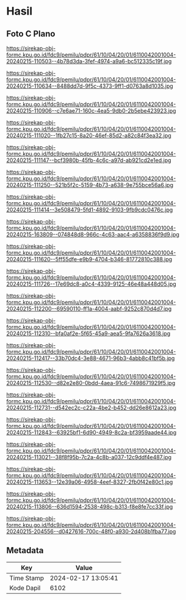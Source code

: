 # Hasil

## Foto C Plano

https://sirekap-obj-formc.kpu.go.id/fdc9/pemilu/pdpr/61/10/04/20/01/6110042001004-20240215-110503--4b78d3da-3fef-4974-a9a6-bc512335c19f.jpg

https://sirekap-obj-formc.kpu.go.id/fdc9/pemilu/pdpr/61/10/04/20/01/6110042001004-20240215-110634--8488dd7d-9f5c-4373-9ff1-d0763a8d1035.jpg

https://sirekap-obj-formc.kpu.go.id/fdc9/pemilu/pdpr/61/10/04/20/01/6110042001004-20240215-110906--c7e6ae71-160c-4ea5-9db0-2b5ebe423923.jpg

https://sirekap-obj-formc.kpu.go.id/fdc9/pemilu/pdpr/61/10/04/20/01/6110042001004-20240215-111020--1fb27c15-8a20-46ef-85d2-a82c84f3ea32.jpg

https://sirekap-obj-formc.kpu.go.id/fdc9/pemilu/pdpr/61/10/04/20/01/6110042001004-20240215-111147--bcf3980b-45fb-4c6c-a97d-ab921cd2e1ed.jpg

https://sirekap-obj-formc.kpu.go.id/fdc9/pemilu/pdpr/61/10/04/20/01/6110042001004-20240215-111250--521b5f2c-5159-4b73-a638-9e755bce56a6.jpg

https://sirekap-obj-formc.kpu.go.id/fdc9/pemilu/pdpr/61/10/04/20/01/6110042001004-20240215-111414--3e508479-5fd1-4892-9103-9fb9cdc0476c.jpg

https://sirekap-obj-formc.kpu.go.id/fdc9/pemilu/pdpr/61/10/04/20/01/6110042001004-20240215-163809--074848d8-966c-4c63-aac4-a6358836f9d9.jpg

https://sirekap-obj-formc.kpu.go.id/fdc9/pemilu/pdpr/61/10/04/20/01/6110042001004-20240215-111620--5ff55dfe-e9b9-4704-b346-81772810c388.jpg

https://sirekap-obj-formc.kpu.go.id/fdc9/pemilu/pdpr/61/10/04/20/01/6110042001004-20240215-111726--17e69dc8-a0c4-4339-9125-46e48a448d05.jpg

https://sirekap-obj-formc.kpu.go.id/fdc9/pemilu/pdpr/61/10/04/20/01/6110042001004-20240215-112200--69590110-ff1a-4004-aabf-9252c870d4d7.jpg

https://sirekap-obj-formc.kpu.go.id/fdc9/pemilu/pdpr/61/10/04/20/01/6110042001004-20240215-112310--bfa0af2e-5f65-45a9-aea5-9fa7626a3618.jpg

https://sirekap-obj-formc.kpu.go.id/fdc9/pemilu/pdpr/61/10/04/20/01/6110042001004-20240215-112417--33b70dc4-3e88-4671-96b3-4abb8c41bf5b.jpg

https://sirekap-obj-formc.kpu.go.id/fdc9/pemilu/pdpr/61/10/04/20/01/6110042001004-20240215-112530--d82e2e80-0bdd-4aea-91c6-7498671929f5.jpg

https://sirekap-obj-formc.kpu.go.id/fdc9/pemilu/pdpr/61/10/04/20/01/6110042001004-20240215-112731--d542ec2c-c22a-4be2-b452-dd26e8612a23.jpg

https://sirekap-obj-formc.kpu.go.id/fdc9/pemilu/pdpr/61/10/04/20/01/6110042001004-20240215-112843--63925bf1-6d90-4949-8c2a-bf3959aade44.jpg

https://sirekap-obj-formc.kpu.go.id/fdc9/pemilu/pdpr/61/10/04/20/01/6110042001004-20240215-113021--38f8f95b-7c2a-4c8b-a037-12c9ddf4e487.jpg

https://sirekap-obj-formc.kpu.go.id/fdc9/pemilu/pdpr/61/10/04/20/01/6110042001004-20240215-113653--12e39a06-4958-4eef-8327-2fb0f42e80c1.jpg

https://sirekap-obj-formc.kpu.go.id/fdc9/pemilu/pdpr/61/10/04/20/01/6110042001004-20240215-113806--636d1594-2538-498c-b313-f8e8fe7cc33f.jpg

https://sirekap-obj-formc.kpu.go.id/fdc9/pemilu/pdpr/61/10/04/20/01/6110042001004-20240215-204556--d0427616-700c-48f0-a930-2d408b1fba77.jpg


## Metadata

| Key        | Value               |
| ---------- | ------------------- |
| Time Stamp | 2024-02-17 13:05:41 |
| Kode Dapil | 6102                |



